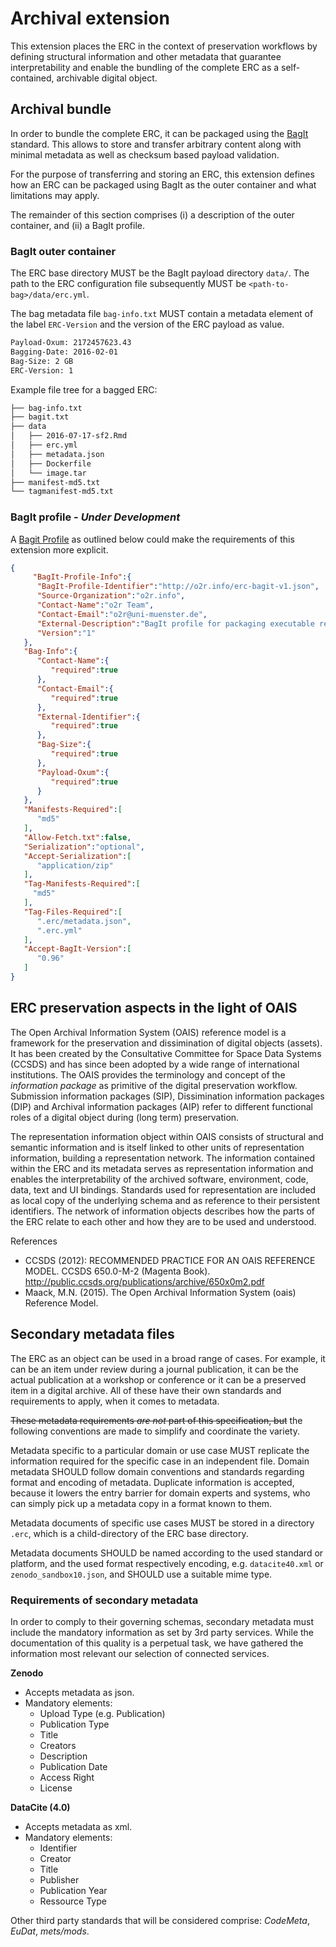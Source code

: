 # Archival extension

This extension places the ERC in the context of preservation workflows by defining structural information and other metadata that guarantee interpretability and enable the bundling of the complete ERC as a self-contained, archivable digital object.

## Archival bundle

In order to bundle the complete ERC, it can be packaged using the [BagIt][bagit] standard. This allows to store and transfer arbitrary content along with minimal metadata as well as checksum based payload validation.

For the purpose of transferring and storing an ERC, this extension defines how an ERC can be packaged using BagIt as the outer container and what limitations may apply.

The remainder of this section comprises (i) a description of the outer container, and (ii) a BagIt profile.

### BagIt outer container

The ERC base directory MUST be the BagIt payload directory `data/`.
The path to the ERC configuration file subsequently MUST be `<path-to-bag>/data/erc.yml`.

The bag metadata file `bag-info.txt` MUST contain a metadata element of the label `ERC-Version` and the version of the ERC payload as value.

```txt
Payload-Oxum: 2172457623.43
Bagging-Date: 2016-02-01
Bag-Size: 2 GB
ERC-Version: 1
```

Example file tree for a bagged ERC:

```txt
├── bag-info.txt
├── bagit.txt
├── data
│   ├── 2016-07-17-sf2.Rmd
│   ├── erc.yml
│   ├── metadata.json
│   ├── Dockerfile
│   └── image.tar
├── manifest-md5.txt
└── tagmanifest-md5.txt
```

### BagIt profile - _Under Development_

A [Bagit Profile][bagitprofiles] as outlined below could make the requirements of this extension more explicit.

```json
{
     "BagIt-Profile-Info":{
      "BagIt-Profile-Identifier":"http://o2r.info/erc-bagit-v1.json",
      "Source-Organization":"o2r.info",
      "Contact-Name":"o2r Team",
      "Contact-Email":"o2r@uni-muenster.de",
      "External-Description":"BagIt profile for packaging executable research compendia.",
      "Version":"1"
   },
   "Bag-Info":{
      "Contact-Name":{
         "required":true
      },
      "Contact-Email":{
         "required":true
      },
      "External-Identifier":{
         "required":true
      },
      "Bag-Size":{
         "required":true
      },
      "Payload-Oxum":{
         "required":true
      }
   },
   "Manifests-Required":[
      "md5"
   ],
   "Allow-Fetch.txt":false,
   "Serialization":"optional",
   "Accept-Serialization":[
      "application/zip"
   ],
   "Tag-Manifests-Required":[
     "md5"
   ],
   "Tag-Files-Required":[
      ".erc/metadata.json",
      ".erc.yml"
   ],
   "Accept-BagIt-Version":[
      "0.96"
   ]
}
```

[bagit]: http://tools.ietf.org/html/draft-kunze-bagit
[bagitprofiles]: https://github.com/ruebot/bagit-profiles

## ERC preservation aspects in the light of OAIS

The Open Archival Information System (OAIS) reference model is a framework for the preservation and dissimination of digital objects (assets). It has been created by the Consultative Committee for Space Data Systems (CCSDS) and  has since been adopted by a wide range of international institutions. The OAIS provides the terminology and concept of the _information package_ as primitive of the digital preservation workflow. Submission information packages (SIP), Dissimination information packages (DIP) and Archival information packages (AIP) refer to different functional roles of a digital object during (long term) preservation.

The representation information object within OAIS consists of structural and semantic information and is itself linked to other units of representation information, building a representation network. The information contained within the ERC and its metadata serves as representation information and enables the interpretability of the archived software, environment, code, data, text and UI bindings. Standards used for representation are included as local copy of the underlying schema and as reference to their persistent identifiers. The network of information objects describes how the parts of the ERC relate to each other and how they are to be used and understood.


References

- CCSDS (2012): RECOMMENDED PRACTICE FOR AN OAIS REFERENCE MODEL. CCSDS 650.0-M-2 (Magenta Book). http://public.ccsds.org/publications/archive/650x0m2.pdf
- Maack, M.N. (2015). The Open Archival Information System (oais) Reference Model.


## Secondary metadata files

The ERC as an object can be used in a broad range of cases. For example, it can be an item under review during a journal publication, it can be the actual publication at a workshop or conference or it can be a preserved item in a digital archive. All of these have their own standards and requirements to apply, when it comes to metadata.

~~These metadata requirements _are not_ part of this specification, but~~ the following conventions are made to simplify and coordinate the variety.

Metadata specific to a particular domain or use case MUST replicate the information required for the specific case in an independent file.
Domain metadata SHOULD follow domain conventions and standards regarding format and encoding of metadata.
Duplicate information is accepted, because it lowers the entry barrier for domain experts and systems, who can simply pick up a metadata copy in a format known to them.

Metadata documents of specific use cases MUST be stored in a directory `.erc`, which is a child-directory of the ERC base directory.

Metadata documents SHOULD be named according to the used standard or platform, and the used format respectively encoding, e.g. `datacite40.xml` or `zenodo_sandbox10.json`, and SHOULD use a suitable mime type.

### Requirements of secondary metadata

In order to comply to their governing schemas, secondary metadata must include the mandatory information as set by 3rd party services. While the documentation of this quality is a perpetual task, we have gathered the information most relevant our selection of connected services.

**Zenodo**

+ Accepts metadata as json.
+ Mandatory elements:
	+ Upload Type (e.g. Publication)
	+ Publication Type
	+ Title
	+ Creators
	+ Description
	+ Publication Date
	+ Access Right
	+ License



**DataCite (4.0)**

+ Accepts metadata as xml.
+ Mandatory elements:
	+ Identifier
	+ Creator
	+ Title
	+ Publisher
	+ Publication Year
	+ Ressource Type


Other third party standards that will be considered comprise: _CodeMeta_, _EuDat_, _mets/mods_.
